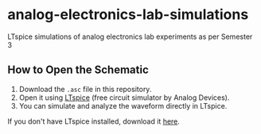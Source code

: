 # analog-electronics-lab-simulations
LTspice simulations of analog electronics lab experiments as per Semester 3
## How to Open the Schematic

1. Download the `.asc` file in this repository.
2. Open it using [LTspice](https://www.analog.com/en/design-center/design-tools-and-calculators/ltspice-simulator.html) (free circuit simulator by Analog Devices).
3. You can simulate and analyze the waveform directly in LTspice.

If you don't have LTspice installed, download it [here](https://www.analog.com/en/design-center/design-tools-and-calculators/ltspice-simulator.html).
